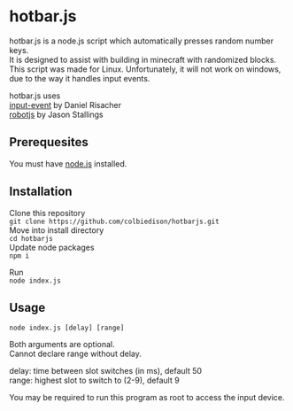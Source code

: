 # hotbar.js
hotbar.js is a node.js script which automatically presses random number keys.  
It is designed to assist with building in minecraft with randomized blocks.  
This script was made for Linux. Unfortunately, it will not work on windows, due to the way it handles input events.

hotbar.js uses  
[input-event](https://github.com/risacher/input-event) by Daniel Risacher  
[robotjs](https://github.com/octalmage/robotjs) by Jason Stallings  

Prerequesites
-------------
You must have [node.js](https://nodejs.org/en/download/) installed.

Installation
------------
Clone this repository  
`git clone https://github.com/colbiedison/hotbarjs.git`  
Move into install directory  
`cd hotbarjs`  
Update node packages  
`npm i`  

Run  
`node index.js`  

Usage
-----
`node index.js [delay] [range]`

Both arguments are optional.  
Cannot declare range without delay.

delay: time between slot switches (in ms), default 50  
range: highest slot to switch to (2-9), default 9

You may be required to run this program as root to access the input device.
